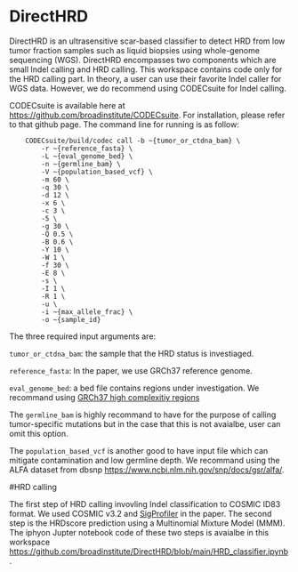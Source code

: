 # DirectHRD

DirectHRD is an ultrasensitive scar-based classifier to detect HRD from low tumor fraction samples such as liquid biopsies using whole-genome sequencing (WGS). DirectHRD encompasses two components which are small Indel calling and HRD calling. This workspace contains code only for the HRD calling part. In theory, a user can use their favorite Indel caller for WGS data. However, we do recommend using CODECsuite for Indel calling. 

CODECsuite is available here at https://github.com/broadinstitute/CODECsuite. For installation, please refer to that github page. The command line for running is as follow: 

        CODECsuite/build/codec call -b ~{tumor_or_ctdna_bam} \
            -r ~{reference_fasta} \
            -L ~{eval_genome_bed} \
            -n ~{germline_bam} \
            -V ~{population_based_vcf} \
            -m 60 \
            -q 30 \
            -d 12 \
            -x 6 \
            -c 3 \
            -5 \
            -g 30 \
            -Q 0.5 \
            -B 0.6 \
            -Y 10 \
            -W 1 \
            -f 30 \
            -E 8 \
            -s \
            -I 1 \
            -R 1 \
            -u \
            -i ~{max_allele_frac} \
            -o ~{sample_id}
The three required input arguments are: 

`tumor_or_ctdna_bam`: the sample that the HRD status is investiaged. 

`reference_fasta`: In the paper, we use GRCh37 reference genome. 

`eval_genome_bed`: a bed file contains regions under investigation. We recommand using [GRCh37 high complexitiy regions](https://ftp-trace.ncbi.nlm.nih.gov/giab/ftp/release/genome-stratifications/v3.0/GRCh37/LowComplexity/GRCh37_notinAllTandemRepeatsandHomopolymers_slop5.bed.gz)

The `germline_bam` is highly recommand to have for the purpose of calling tumor-specific mutations but in the case that this is not avaialbe, user can omit this option. 

The `population_based_vcf` is another good to have input file which can mitigate contamination and low germline depth. We recommand using the ALFA dataset from dbsnp https://www.ncbi.nlm.nih.gov/snp/docs/gsr/alfa/.  

#HRD calling

The first step of HRD calling invovling Indel classification to COSMIC ID83 format. We used COSMIC v3.2 and [SigProfiler](https://cancer.sanger.ac.uk/signatures/tools/) in the paper. The second step is the HRDscore prediction using a Multinomial Mixture Model (MMM). The iphyon Jupter notebook code of these two steps is avaialbe in this workspace https://github.com/broadinstitute/DirectHRD/blob/main/HRD_classifier.ipynb. 




